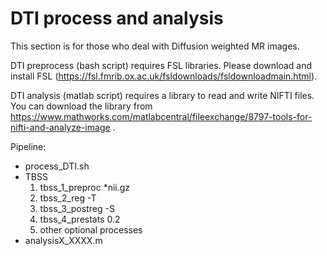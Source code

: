# DTI process and analysis

This section is for those who deal with Diffusion weighted MR images.

DTI preprocess (bash script) requires FSL libraries. Please download and install FSL (https://fsl.fmrib.ox.ac.uk/fsldownloads/fsldownloadmain.html).

DTI analysis (matlab script) requires a library to read and write NIFTI files. You can download the library from https://www.mathworks.com/matlabcentral/fileexchange/8797-tools-for-nifti-and-analyze-image .

Pipeline:
- process_DTI.sh
- TBSS
  1) tbss_1_preproc *nii.gz
  2) tbss_2_reg -T
  3) tbss_3_postreg -S
  4) tbss_4_prestats 0.2
  5) other optional processes
- analysisX_XXXX.m
